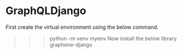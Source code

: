 # GraphQLDjango

First create the virtual environment using the below command.
>>>python -m venv myenv
Now install the below library
graphene-django
